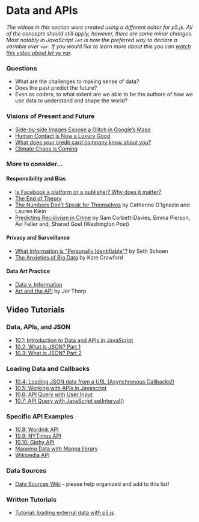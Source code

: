 # Data and APIs

*The videos in this section were created using a different editor for p5.js. All of the concepts should still apply, however, there are some minor changes. Most notably in JavaScript `let` is now the preferred way to declare a variable over `var`. If you would like to learn more about this you can [watch this video about let vs var](https://youtu.be/q8SHaDQdul0).*

### Questions
* What are the challenges to making sense of data?
* Does the past predict the future?
* Even as coders, to what extent are we able to be the authors of how we use data to understand and shape the world?

### Visions of Present and Future
* [Side-by-side Images Expose a Glitch in Google’s Maps](https://qz.com/982709/google-maps-is-making-entire-communities-invisible-the-consequences-are-worrying/)
* [Human Contact is Now a Luxury Good](https://www.nytimes.com/2019/03/23/sunday-review/human-contact-luxury-screens.html)
* [What does your credit card company know about you?](https://www.nytimes.com/2009/05/17/magazine/17credit-t.html)
* [Climate Chaos is Coming](https://www.nytimes.com/interactive/2019/04/10/magazine/climate-change-pinkertons.html)

### More to consider...
#### Responsibility and Bias
   * [Is Facebook a platform or a publisher? Why does it matter?](https://www.theguardian.com/technology/2018/jul/02/facebook-mark-zuckerberg-platform-publisher-lawsuit)
   * [The End of Theory](https://www.wired.com/2008/06/pb-theory/)
   * [The Numbers Don't Speak for Themselves](https://bookbook.pubpub.org/pub/6ui5n4vo) by Catherine D'Ignazio and Lauren Klein
   * [Predicting Recidivism in Crime](https://www.washingtonpost.com/news/monkey-cage/wp/2016/10/17/can-an-algorithm-be-racist-our-analysis-is-more-cautious-than-propublicas/) by Sam Corbett-Davies, Emma Pierson, Avi Feller and, Sharad Goel (Washington Post)
#### Privacy and Surveillance
   * [What Information is "Personally Identifiable"?](https://www.eff.org/deeplinks/2009/09/what-information-personally-identifiable) by Seth Schoen
   * [The Anxieties of Big Data](http://thenewinquiry.com/essays/the-anxieties-of-big-data/) by Kate Crawford
#### Data Art Practice
   * [Data v. Information](http://eleven.fibreculturejournal.org/fcj-067-art-against-information-case-studies-in-data-practice/)
   * [Art and the API](http://blog.blprnt.com/blog/blprnt/art-and-the-api) by Jer Thorp

## Video Tutorials

### Data, APIs, and JSON
* [10.1: Introduction to Data and APIs in JavaScript](https://youtu.be/rJaXOFfwGVw?list=PLRqwX-V7Uu6a-SQiI4RtIwuOrLJGnel0r)
* [10.2: What is JSON? Part 1](https://youtu.be/_NFkzw6oFtQ?list=PLRqwX-V7Uu6a-SQiI4RtIwuOrLJGnel0r)
* [10.3: What is JSON? Part 2](https://youtu.be/118sDpLOClw?list=PLRqwX-V7Uu6a-SQiI4RtIwuOrLJGnel0r)

### Loading Data and Callbacks
* [10.4: Loading JSON data from a URL (Asynchronous Callbacks!)](https://youtu.be/6mT3r8Qn1VY?list=PLRqwX-V7Uu6a-SQiI4RtIwuOrLJGnel0r)
* [10.5: Working with APIs in Javascript](https://youtu.be/ecT42O6I_WI?list=PLRqwX-V7Uu6a-SQiI4RtIwuOrLJGnel0r)
* [10.6: API Query with User Input](https://youtu.be/4UoUqnjUC2c?list=PLRqwX-V7Uu6a-SQiI4RtIwuOrLJGnel0r)
* [10.7: API Query with JavaScript setInterval()](https://youtu.be/UNtqhnhD-wo?list=PLRqwX-V7Uu6a-SQiI4RtIwuOrLJGnel0r)

### Specific API Examples
* [10.8: Wordnik API](https://youtu.be/YsgdUaOrFnQ?list=PLRqwX-V7Uu6a-SQiI4RtIwuOrLJGnel0r)
* [10.9: NYTimes API](https://youtu.be/IMne3LY4bks?list=PLRqwX-V7Uu6a-SQiI4RtIwuOrLJGnel0r)
* [10.10: Giphy API](https://youtu.be/mj8_w11MvH8?list=PLRqwX-V7Uu6a-SQiI4RtIwuOrLJGnel0r)
* [Mapping Data with Mappa library](https://youtu.be/ZiYdOwOrGyc?list=PLRqwX-V7Uu6a-SQiI4RtIwuOrLJGnel0r)
* [Wikipedia API](https://youtu.be/RPz75gcHj18?list=PLRqwX-V7Uu6a-SQiI4RtIwuOrLJGnel0r)

### Data Sources
* [Data Sources Wiki](https://github.com/ITPNYU/ICM-2019-Code/wiki/Data-Sources) - please help organized and add to this list!

### Written Tutorials
* [Tutorial: loading external data with p5.js](https://github.com/processing/p5.js/wiki/Loading-external-files:-AJAX,-XML,-JSON)
